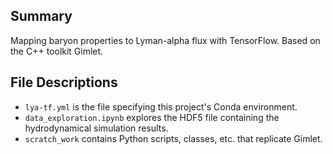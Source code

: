 ## Summary
Mapping baryon properties to Lyman-alpha flux with TensorFlow. Based on the C++ toolkit Gimlet.

## File Descriptions
- `lya-tf.yml` is the file specifying this project's Conda environment.
- `data_exploration.ipynb` explores the HDF5 file containing the hydrodynamical simulation results.
- `scratch_work` contains Python scripts, classes, etc. that replicate Gimlet.